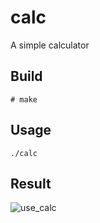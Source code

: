 # calc

A simple calculator

Build
-----
```
# make
```

Usage
-----
```
./calc
```

Result
-----

![use_calc](https://i.imgur.com/TNoTimc.png)

